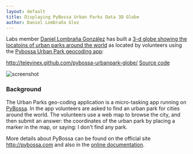 ```yaml
---
layout: default
title: Displaying PyBossa Urban Parks Data 3D Globe
author: Daniel Lombraña Glez
---
```


Labs member [Daniel Lombraña González](http://twitter.com/teleyinex) has built a [3-d globe showing the locatoins of urban parks around the world](http://teleyinex.github.com/pybossa-urbanpark-globe/) as located by volunteers using the [Pybossa Urban Park geocoding app](http://pybossa.com/app/urbanpark):

<http://teleyinex.github.com/pybossa-urbanpark-globe/> [Source code](https://github.com/teleyinex/pybossa-urbanpark-globe)

<img src="https://p.twimg.com/AxxDoY9CIAET_0L.png:large" alt="screenshot" />

### Background

The Urban Parks geo-coding application is a micro-tasking app running on [PyBossa](http://pybossa.com). In the app volunteers are asked to find an urban park for cities around the world. The volunteers use a web map to browse the city, and then submit an answer: the coordinates of the urban park by placing a marker in the map, or saying: I don't find any park.

More details about PyBossa can be found on the official site <http://pybossa.com> and also in the <a href="docs.pybossa.com">online documentation</a>.

